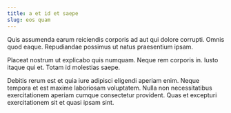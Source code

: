 ```yaml
---
title: a et id et saepe
slug: eos quam
---
```


Quis assumenda earum reiciendis corporis ad aut qui dolore corrupti. Omnis quod eaque. Repudiandae possimus ut natus praesentium ipsam.

Placeat nostrum ut explicabo quis numquam. Neque rem corporis in. Iusto itaque qui et. Totam id molestias saepe.

Debitis rerum est et quia iure adipisci eligendi aperiam enim. Neque tempora et est maxime laboriosam voluptatem. Nulla non necessitatibus exercitationem aperiam cumque consectetur provident. Quas et excepturi exercitationem sit et quasi ipsam sint.
